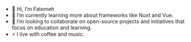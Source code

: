 - 👋 Hi, I’m Fatemeh
- 🌱 I’m currently learning more about frameworks like Nuxt and Vue.
- 💞️ I’m looking to collaborate on open-source projects and initiatives that focus on education and learning.
- ⚡ I live with coffee and music.

<!---
ftmSadat/ftmSadat is a ✨ special ✨ repository because its `README.md` (this file) appears on your GitHub profile.
You can click the Preview link to take a look at your changes.
--->
